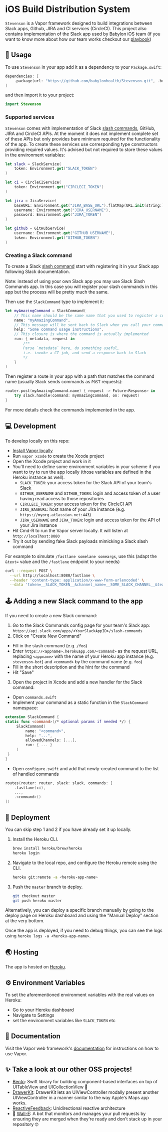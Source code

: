 # iOS Build Distribution System

`Stevenson` is a Vapor framework designed to build integrations between Slack apps, Github, JIRA and CI services (CircleCI).
This project also contains implementation of the Slack app used by Babylon iOS team (if you want to know more about how our team works checkout our [playbook](https://github.com/babylonhealth/ios-playbook))

## 🚀 Usage

To use `Stevenson` in your app add it as a dependency to your `Package.swift`:

```swift
dependencies: [
    .package(url: "https://github.com/babylonhealth/Stevenson.git", .branch("master")),
]
```

and then import it to your project:

```swift
import Stevenson
```

### Supported services

`Stevenson` comes with implementation of Slack [slash commands](https://api.slack.com/slash-commands), GitHub, JIRA and CircleCI APIs. At the moment it does not implement complete set of these APIs but only provides bare minimum required for the functionality of the app. 
To create these services use corresponding type constructors providing required values. It's advised but not required to store these values in the environment variables:

```swift
let slack = SlackService(
    token: Environment.get("SLACK_TOKEN")
)

let ci = CircleCIService(
    token: Environment.get("CIRCLECI_TOKEN")
)

let jira = JiraService(
    baseURL: Environment.get("JIRA_BASE_URL").flatMap(URL.init(string:)),
    username: Environment.get("JIRA_USERNAME"),
    password: Environment.get("JIRA_TOKEN")
)

let github = GitHubService(
    username: Environment.get("GITHUB_USERNAME"),
    token: Environment.get("GITHUB_TOKEN")
)
```

### Creating a Slack command

To create a Slack [slash command](https://api.slack.com/slash-commands) start with registering it in your Slack app following Slack documentation. 

Note: instead of using your own Slack app you may use Slack Slash Commands app. In this case you will register your slash commands in this app but the process will be pretty much the same.

Then use the `SlackCommand` type to implement it:

```swift
let myAmazingCommand = SlackCommand(
    // This name should be the same name that you used to register a command in your Slack app
    name: "myAmazingCommand",
    // This message will be sent back to Slack when you call your command with `/myAmazingCommand help`
    help: "Some command usage instructions", 
    // This closure is where the command is actually implemented
    run: { metadata, request in
        /**
        Parse `metadata` here, do something useful, 
        i.e. invoke a CI job, and send a response back to Slack
        */
    }
)
```
 
 Then register a route in your app with a path that matches the command name (usually Slack sends commands as `POST` requests):
 
```swift
router.post(myAmazingCommand.name) { request -> Future<Response> in
    try slack.handle(command: myAmazingCommand, on: request)
}
```

For more details check the commands implemented in the app.

## 💻 Development

To develop locally on this repo:

* [Install Vapor locally](http://docs.vapor.codes/3.0/install/macos/)
* Run `vapor xcode` to create the Xcode project
* Open the Xcode project and work in it
* You'll need to define some environment variables in your scheme if you want to try to run the app locally (those variables are defined in the Heroku instance as well).
  * `SLACK_TOKEN`: your access token for the Slack API of your team's Slack
  * `GITHUB_USERNAME` and `GITHUB_TOKEN`: login and access token of a user having read access to those repositories
  * `CIRCLECI_TOKEN`: your access token for the CircleCI API
  * `JIRA_BASEURL`: host name of your Jira instance (e.g. `https://myorg.atlassian.net:443`)
  * `JIRA_USERNAME` and `JIRA_TOKEN`: login and access token for the API of your Jira instance
* Hit Cmd-R to run the Vapor server locally. It will listen at `http://localhost:8080`
* Try it out by sending fake Slack payloads mimicking a Slack slash command

For example to simulate `/fastlane somelane someargs`, use this (adapt the `&text=` value and the `/fastlane` endpoint to your needs)

```bash
curl --request POST \
  --url http://localhost:8080/fastlane \
  --header 'content-type: application/x-www-form-urlencoded' \
  --data 'token=__SLACK_TOKEN__&channel_name=__SOME_SLACK_CHANNEL__&text=somelane%20someargs'
```

## 🕹 Adding a new Slack command to the app

If you need to create a new Slack command:

 1. Go to the Slack Commands config page for your team's Slack app: `https://api.slack.com/apps/<YourSlackAppID>/slash-commands`
 2. Click on "Create New Command"
   * Fill in the slash command (e.g. `/foo`)
   * Enter `https://<appname>.herokuapp.com/<command>` as the request URL, replacing `<appname>` with the name of your Heroku app instance (e.g. `stevenson-bot`) and `<command>` by the command name (e.g. `foo`)
   * Fill in the short description and the hint for the command
   * Hit "Save"
 3. Open the project in Xcode and add a new handler for the Slack command:
   * Open `commands.swift`
   * Implement your command as a static function in the `SlackCommand` namespace:
   
   ```swift
extension SlackCommand {
   static func <command>(/* optional params if needed */) { 
        SlackCommand(
            name: "<command>", 
            help: "...",
            allowedChannels: [...],
            run: { ... }
        ) 
    }
}
   ```
   
   * Open `configure.swift` and add that newly-created command to the list of handled commands

   ```swift
   routes(router: router, slack: slack, commands: [
       .fastlane(ci), 
       ..., 
       .<command>()
   ])
```

## 🚢 Deployment

You can skip step 1 and 2 if you have already set it up locally.

1. Install the Heroku CLI.
   ```bash
   brew install heroku/brew/heroku
   heroku login
   ```
   
2. Navigate to the local repo, and configure the Heroku remote using the CLI.
   ```bash
   heroku git:remote -a <heroku-app-name>
   ```
   
3. Push the `master` branch to deploy.
   ```bash
   git checkout master
   git push heroku master
   ```

Alternatively, you can deploy a specific branch manually by going to the deploy page on Heroku dashboard and using the "Manual Deploy" section at the very bottom.

Once the app is deployed, if you need to debug things, you can see the logs using `heroku logs -a <heroku-app-name>`.

## 🌏 Hosting

The app is hosted on [Heroku](https://dashboard.heroku.com/apps).

## ⚙️ Environment Variables

To set the aforementioned environment variables with the real values on Heroku:

* Go to your Heroku dashboard
* Navigate to Settings
* set the environment variables like `SLACK_TOKEN` etc

## 📖 Documentation

Visit the Vapor web framework's [documentation](http://docs.vapor.codes) for instructions on how to use Vapor.

## ✨ Take a look at our other OSS projects!

* [Bento](https://github.com/babylonhealth/Bento): Swift library for building component-based interfaces on top of UITableView and UICollectionView 🍱
* [DrawerKit](https://github.com/babylonhealth/DrawerKit): DrawerKit lets an UIViewController modally present another UIViewController in a manner similar to the way Apple's Maps app works.
* [ReactiveFeedback](https://github.com/babylonhealth/ReactiveFeedback): Unidirectional reactive architecture
* 🚧 [Wall-E](https://github.com/babylonhealth/Wall-E): A bot that monitors and manages your pull requests by ensuring they are merged when they're ready and don't stack up in your repository 🤓
